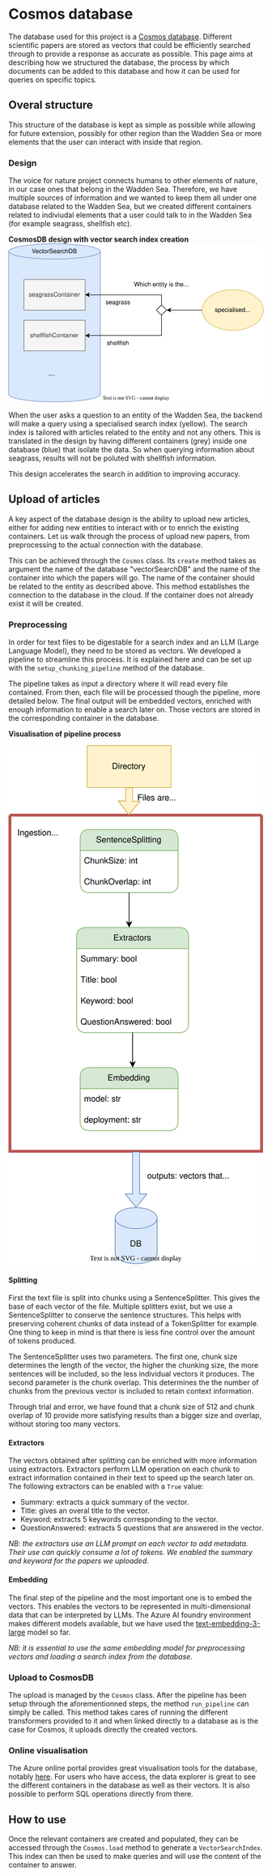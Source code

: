 # Cosmos database

The database used for this project is a [Cosmos database](https://learn.microsoft.com/en-us/azure/cosmos-db/). Different scientific papers are stored as vectors that could be efficiently searched through to provide a response as accurate as possible. This page aims at describing how we structured the database, the process by which documents can be added to this database and how it can be used for queries on specific topics. 

## Overal structure
This structure of the database is kept as simple as possible while allowing for future extension, possibly for other region than the Wadden Sea or more elements that the user can interact with inside that region.

### Design
The voice for nature project connects humans to other elements of nature, in our case ones that belong in the Wadden Sea. Therefore, we have multiple sources of information and we wanted to keep them all under one database related to the Wadden Sea, but we created different containers related to indiviudal elements that a user could talk to in the Wadden Sea (for example seagrass, shellfish etc).

**CosmosDB design with vector search index creation**
![db design](../../figures/CosmosDB.svg)

When the user asks a question to an entity of the Wadden Sea, the backend will make a query using a specialised search index (yellow). The search index is tailored with articles related to the entity and not any others. This is translated in the design by having different containers (grey) inside one database (blue) that isolate the data. So when querying information about seagrass, results will not be poluted with shellfish information.

This design accelerates the search in addition to improving accuracy. 


## Upload of articles
A key aspect of the database design is the ability to upload new articles, either for adding new entities to interact with or to enrich the existing containers. Let us walk through the process of upload new papers, from preprocessing to the actual connection with the database.

This can be achieved through the `Cosmos` class. Its `create` method takes as argument the name of the database "vectorSearchDB" and the name of the container into which the papers will go. The name of the container should be related to the entity as described above. This method establishes the connection to the database in the cloud. If the container does not already exist it will be created.

### Preprocessing
In order for text files to be digestable for a search index and an LLM (Large Language Model), they need to be stored as vectors. We developed a pipeline to streamline this process. It is explained here and can be set up with the `setup_chunking_pipeline` method of the database.

The pipeline takes as input a directory where it will read every file contained. From then, each file will be processed though the pipeline, more detailed below. The final output will be embedded vectors, enriched with enough information to enable a search later on. Those vectors are stored in the corresponding container in the database.

**Visualisation of pipeline process**

![pipeline design](../../figures/ingestion_pipeline.svg)

#### Splitting
First the text file is split into chunks using a SentenceSplitter. This gives the base of each vector of the file. Multiple splitters exist, but we use a SentenceSplitter to conserve the sentence structures. This helps with preserving coherent chunks of data instead of a TokenSplitter for example. One thing to keep in mind is that there is less fine control over the amount of tokens produced. 

The SentenceSplitter uses two parameters. The first one, chunk size determines the length of the vector, the higher the chunking size, the more sentences will be included, so the less individual vectors it produces. The second parameter is the chunk overlap. This determines the the number of chunks from the previous vector is included to retain context information. 

Through trial and error, we have found that a chunk size of 512 and chunk overlap of 10 provide more satisfying results than a bigger size and overlap, without storing too many vectors.

#### Extractors
The vectors obtained after splitting can be enriched with more information using extractors. Extractors perform LLM operation on each chunk to extract information contained in their text to speed up the search later on. The following extractors can be enabled with a `True` value:
- Summary: extracts a quick summary of the vector.
- Title: gives an overal title to the vector.
- Keyword: extracts 5 keywords corresponding to the vector.
- QuestionAnswered: extracts 5 questions that are answered in the vector.

*NB: the extractors use an LLM prompt on each vector to add metadata. Their use can quickly consume a lot of tokens. We enabled the summary and keyword for the papers we uploaded.*

#### Embedding
The final step of the pipeline and the most important one is to embed the vectors. This enables the vectors to be represented in multi-dimensional data that can be interpreted by LLMs. The Azure AI foundry environment makes different models available, but we have used the [text-embedding-3-large](https://ai.azure.com/catalog/models/text-embedding-3-large) model so far.

*NB: it is essential to use the same embedding model for preprocessing vectors and loading a search index from the database.*

### Upload to CosmosDB
The upload is managed by the `Cosmos` class. After the pipeline has been setup through the aforementionned steps, the method `run_pipeline` can simply be called. This method takes cares of running the different transformers provided to it and when linked directly to a database as is the case for Cosmos, it uploads directly the created vectors.

### Online visualisation
The Azure online portal provides great visualisation tools for the database, notably [here](https://cosmos.azure.com/). For users who have access, the data explorer is great to see the different containers in the database as well as their vectors. It is also possible to perform SQL operations directly from there. 

## How to use
Once the relevant containers are created and populated, they can be accessed through the `Cosmos.load` method to generate a `VectorSearchIndex`. This index can then be used to make queries and will use the content of the container to answer.
